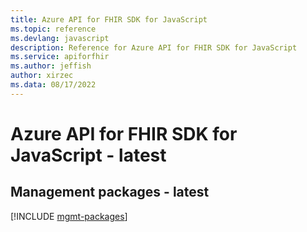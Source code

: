```yaml
---
title: Azure API for FHIR SDK for JavaScript
ms.topic: reference
ms.devlang: javascript
description: Reference for Azure API for FHIR SDK for JavaScript
ms.service: apiforfhir
ms.author: jeffish
author: xirzec
ms.data: 08/17/2022
---
```

# Azure API for FHIR SDK for JavaScript - latest

## Management packages - latest
[!INCLUDE [mgmt-packages](api-for-fhir-mgmt-index.md)]